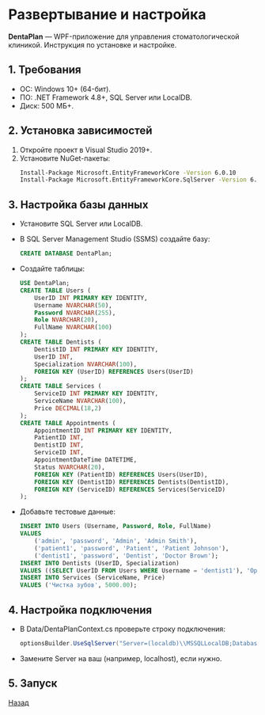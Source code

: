 ﻿# Развертывание и настройка

**DentaPlan** — WPF-приложение для управления стоматологической клиникой. Инструкция по установке и настройке.

## 1. Требования
- ОС: Windows 10+ (64-бит).
- ПО: .NET Framework 4.8+, SQL Server или LocalDB.
- Диск: 500 МБ+.

## 2. Установка зависимостей
1. Откройте проект в Visual Studio 2019+.
2. Установите NuGet-пакеты:
   ```bash
   Install-Package Microsoft.EntityFrameworkCore -Version 6.0.10
   Install-Package Microsoft.EntityFrameworkCore.SqlServer -Version 6.0.10

## 3. Настройка базы данных

 - Установите SQL Server или LocalDB.

 - В SQL Server Management Studio (SSMS) создайте базу:
	```sql
   CREATE DATABASE DentaPlan;

- Создайте таблицы:
    ```sql
    USE DentaPlan;
    CREATE TABLE Users (
        UserID INT PRIMARY KEY IDENTITY,
        Username NVARCHAR(50),
        Password NVARCHAR(255),
        Role NVARCHAR(20),
        FullName NVARCHAR(100)
    );
    CREATE TABLE Dentists (
        DentistID INT PRIMARY KEY IDENTITY,
        UserID INT,
        Specialization NVARCHAR(100),
        FOREIGN KEY (UserID) REFERENCES Users(UserID)
    );
    CREATE TABLE Services (
        ServiceID INT PRIMARY KEY IDENTITY,
        ServiceName NVARCHAR(100),
        Price DECIMAL(18,2)
    );
    CREATE TABLE Appointments (
        AppointmentID INT PRIMARY KEY IDENTITY,
        PatientID INT,
        DentistID INT,
        ServiceID INT,
        AppointmentDateTime DATETIME,
        Status NVARCHAR(20),
        FOREIGN KEY (PatientID) REFERENCES Users(UserID),
        FOREIGN KEY (DentistID) REFERENCES Dentists(DentistID),
        FOREIGN KEY (ServiceID) REFERENCES Services(ServiceID)
    );

- Добавьте тестовые данные:
    ```sql
    INSERT INTO Users (Username, Password, Role, FullName)
    VALUES 
        ('admin', 'password', 'Admin', 'Admin Smith'),
        ('patient1', 'password', 'Patient', 'Patient Johnson'),
        ('dentist1', 'password', 'Dentist', 'Doctor Brown');
    INSERT INTO Dentists (UserID, Specialization)
    VALUES ((SELECT UserID FROM Users WHERE Username = 'dentist1'), 'Ортодонт');
    INSERT INTO Services (ServiceName, Price)
    VALUES ('Чистка зубов', 5000.00);

## 4. Настройка подключения
- В Data/DentaPlanContext.cs проверьте строку подключения:

    ```csharp
    optionsBuilder.UseSqlServer("Server=(localdb)\\MSSQLLocalDB;Database=DentaPlan;Trusted_Connection=True;");

- Замените Server на ваш (например, localhost), если нужно.

## 5. Запуск

[Назад](/content.md)







